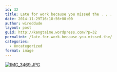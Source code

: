 ```yaml
---
id: 32
title: Late for work because you missed the . . .
date: 2014-11-29T16:18:56+00:00
author: wireddude
layout: post
guid: http://kangtaime.wordpress.com/?p=32
permalink: /late-for-work-because-you-missed-the/
categories:
  - Uncategorized
format: image
---
```

[<img src="http://i0.wp.com/kangtai.me/wp-content/uploads/2014/11/img_3469.jpg?w=604" alt="IMG_3469.JPG" class="alignnone size-full" data-recalc-dims="1" />](http://i0.wp.com/kangtai.me/wp-content/uploads/2014/11/img_3469.jpg)